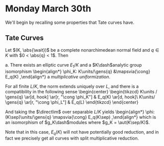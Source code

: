 # Monday March 30th

We'll begin by recalling some properties that Tate curves have.

## Tate Curves

Let $(K, \abs{\wait})$ be a complete nonarchimedean normal field and $q\in K$ with $0 < \abs{q} < 1$.
Then

a. There exists an elliptic curve $E_1/K$ and a $K\dash$analytic group isomorphism
  \begin{align*}
  \phi_K: K\units/\gens{q} &\mapsvia{\cong} E_q(K)
  ,\end{align*}
  a *multiplicative uniformization*.

  For all finite $L/K$, the norm extends uniquely over $L$, and there is a compatibility in the following sense
  \begin{center}
  \begin{tikzcd}
  K\units / \gens{q} \ar[d, hook] \ar[r, "\cong \phi_K"] & E_q(K) \ar[d, hook]\\
  K\units/ \gens{q} \ar[r, "\cong \phi_L"] & E_q(L)
  \end{tikzcd}
  \end{center}

  And taking the $\directlim$ over separable $L/K$ yields
  \begin{align*}
  \phi: (K\sep)\units/\gens{q} \mapsvia{\cong} E_q(K\sep)
  ,\end{align*}
  which is an isomorphism of $g_K\dash$modules where $g_K = \aut(K\sep/K)$.

  Note that in this case, $E_q(K)$ will not have potentially good reduction, and in fact we precisely get all curves with split multiplicative reduction.

